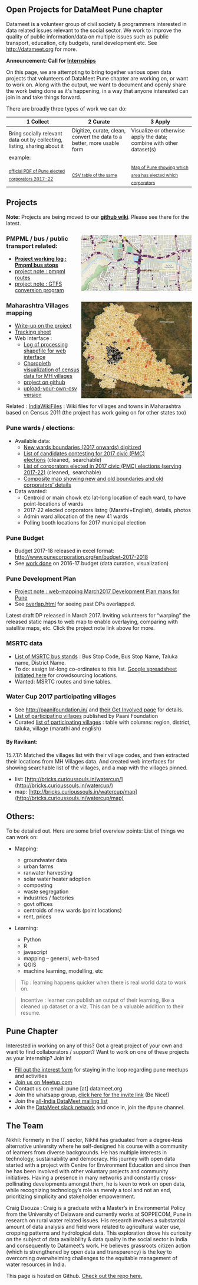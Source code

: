 ## Open Projects for DataMeet Pune chapter

Datameet is a volunteer group of civil society & programmers interested in data related issues relevant to the social sector. We work to improve the quality of public information/data on multiple issues such as public transport, education, city budgets, rural development etc. See <http://datameet.org> for more.

  **Announcement: Call for [Internships](/internship)**

On this page, we are attempting to bring together various open data projects that volunteers of DataMeet Pune chapter are working on, or want to work on. Along with the output, we want to document and openly share the work being done as it's happening, in a way that anyone interested can join in and take things forward.

There are broadly three types of work we can do:

 1 Collect | 2 Curate | 3 Apply 
--|--|--
Bring socially relevant data out by collecting, listing, sharing about it | Digitize, curate, clean, convert the data to a better, more usable form | Visualize or otherwise apply the data; combine with other dataset(s) 
example:||
<sub>[official PDF of Pune elected corporators 2017-22](https://pmc.gov.in/sites/default/files/winning_candidates.pdf)</sub> | <sub>[CSV table of the same](https://gist.github.com/datameet-pune/3ca3af1d528623c1bb7d99f8466868f0)</sub> | <sub>[Map of Pune showing which area has elected which corporators](https://nikhilvj.carto.com/viz/718f58d8-8e07-11e6-8015-0e3ff518bd15/embed_map)</sub>

## Projects

**Note:** Projects are being moved to our **[github wiki](https://github.com/datameet-pune/datameet-pune.github.io/wiki/Home)**. Please see there for the latest.

### [<img align="right" src="images/bus%20stops%20swargate.jpg" alt="" width="300" height="152" />](images/bus%20stops%20swargate.jpg)PMPML / bus / public transport related:

  * **[Project working log : Pmpml bus stops](https://github.com/datameet-pune/datameet-pune.github.io/wiki/Project%3A-Bus-stops-database)**
  * [project note : pmpml routes](https://github.com/datameet-pune/datameet-pune.github.io/wiki/Project:-Bus-routes-database)
  * [project note : GTFS conversion program](https://github.com/datameet-pune/datameet-pune.github.io/wiki/Project:-GTFS-feed-creation)

### [<img align="right" src="images/punedistchoro.jpg" alt="" width="300" height="261" />](images/punedistchoro.jpg)Maharashtra Villages mapping

  * [Write-up on the project](https://craigdsouza.github.io/village_mapping/)
  * [Tracking sheet](http://tinyurl.com/dmpune17916)
  * Web interface : 
      * [Log of processing shapefile for web interface](https://docs.google.com/document/d/1JzdHpGpuNBqad717gLa2M2hQ1rMMLLv6FWdxw6-b9Cs/edit?usp=sharing)
      * [Choropleth visualization of census data for MH villages](https://bnamita.github.io/Village_Mapping_v2/)
      * [project on github](https://github.com/bnamita/Village_Mapping_v2/tree/master)
      * [upload-your-own-csv version](https://github.com/bnamita/Village_Mapping_v2/tree/Upload-own-csv)

Related : [IndiaWikiFiles](https://github.com/IndiaWikiFiles/Maharashtra) : Wiki files for villages and towns in Maharashtra based on Census 2011 (the project has work going on for other states too)

### Pune wards / elections:

  * Available data: 
      * [New wards boundaries (2017 onwards) digitized](https://gist.github.com/answerquest/db11b5c7be7e00765ae33152124aba1e)
      * [List of candidates contesting for 2017 civic (PMC) elections](https://gist.github.com/answerquest/0cfd125093f891c853befa12226eff79) (cleaned,  searchable)
      * [List of corporators elected in 2017 civic (PMC) elections (serving 2017-22)](https://gist.github.com/datameet-pune/3ca3af1d528623c1bb7d99f8466868f0) (cleaned,  searchable)
      * [Composite map showing new and old boundaries and old corporators&#8217; details](https://nikhilvj.carto.com/viz/718f58d8-8e07-11e6-8015-0e3ff518bd15/embed_map)
  * Data wanted: 
      * Centroid or main chowk etc lat-long location of each ward, to have point-locations of wards
      * 2017-22 elected corporators listng (Marathi+English), details, photos
      * Admin ward allocation of the new 41 wards
      * Polling booth locations for 2017 municipal election

### Pune Budget
* Budget 2017-18 released in excel format: <http://www.punecorporation.org/en/budget-2017-2018>
* See [work done](http://ourpuneourbudget.in/) on 2016-17 budget (data curation, visualization)

### Pune Development Plan

  * [Project note : web-mapping March2017 Development Plan maps for Pune](https://docs.google.com/document/d/1fsrDS6six2zkgZJ_L-10__1yyOUZs4Sj23SbXwBCdYI/edit?usp=sharing)
  * See [overlap.html](http://nikhilvj.cu.cc/files/overlap.html) for seeing past DPs overlapped.

Latest draft DP released in March 2017. Inviting volunteers for &#8220;warping&#8221; the released static maps to web map to enable overlaying, comparing with satellite maps, etc. Click the project note link above for more.

### MSRTC data

  * [List of MSRTC bus stands](https://gist.github.com/answerquest/5d8c85a369d9c3c6d5513743995f7e78) : Bus Stop Code, Bus Stop Name, Taluka name, District Name.
  * To do: assign lat-long co-ordinates to this list. [Google spreadsheet initiated here](https://docs.google.com/spreadsheets/d/1j3ix7Xj-HwnU9t6UJ7jXiCS2gWDnlwLkSpniEJLdYS4/edit?usp=sharing) for crowdsourcing locations.
  * Wanted: MSRTC routes and time tables.

### Water Cup 2017 participating villages

  * See <http://paanifoundation.in/> and [their Get Involved page](http://www.paanifoundation.in/en/get-involved/) for details.
  * [List of participating villages](http://bit.ly/villagenames) published by Paani Foundation
  * Curated [list of participating villages](https://drive.google.com/open?id=1SyIZ1xqaJk5TTF_LUWsYIdngia1gGho9PUrbs2KWwrw) : table with columns: region, district, taluka, village (marathi and english)

#### By Ravikant: 
15.7.17: Matched the villages list with their village codes, and then extracted their locations from MH Villages data. And created web interfaces for showing searchable list of the villages, and a map with the villages pinned.
  * list: [http://bricks.curioussouls.in/watercup/](http://bricks.curioussouls.in/watercup/)
  * map: [http://bricks.curioussouls.in/watercup/map](http://bricks.curioussouls.in/watercup/map)


## Others:

To be detailed out. Here are some brief overview points: List of things we can work on:

  * Mapping: 
      * groundwater data
      * urban farms
      * ranwater harvesting
      * solar water heater adoption
      * composting
      * waste segregation
      * industries / factories
      * govt offices
      * centroids of new wards (point locations)
      * rent, prices

* Learning:
  * Python
  * R
  * javascript
  * mapping &#8211; general, web-based
  * QGIS
  * machine learning, modelling, etc

> Tip : learning happens quicker when there is real world data to work on.
  
> Incentive : learner can publish an output of their learning, like a cleaned up dataset or a viz. This can be a valuable addition to their resume.


## Pune Chapter
Interested in working on any of this? Got a great project of your own and want to find collaborators / support? Want to work on one of these projects as your internship? Join in!
  * [Fill out the interest form](https://docs.google.com/forms/d/e/1FAIpQLSfU-hxUyo7NPuvTTUFwy0J0F2iQn3a6r_5m8WlIoYQBpnTUjQ/viewform) for staying in the loop regarding pune meetups and activities
  * [Join us on Meetup.com](http://www.meetup.com/DataMeet-Pune/)
  * Contact us on email: pune [at] datameet.org 
  * Join the whatsapp group, [click here for the invite link](https://chat.whatsapp.com/6mlTAdacEDxIQnjtNnuIgj) (Be Nice!)
  * Join the [all-India DataMeet mailing list](https://groups.google.com/forum/#!forum/datameet)
  * Join the [DataMeet slack network](http://datameet.org/wp-login.php?action=slack-invitation) and once in, join the #pune channel.

## The Team
Nikhil: Formerly in the IT sector, Nikhil has graduated from a degree-less alternative university where he self-designed his course with a community of learners from diverse backgrounds. He has multiple interests in technology, sustainability and democracy. His journey with open data started with a project with Centre for Environment Education and since then he has been involved with other voluntary projects and community initiatives. Having a presence in many networks and constantly cross-pollinating developments amongst them, he is keen to work on open data, while recognizing technology’s role as merely a tool and not an end, prioritizing simplicity and stakeholder empowerment.

Craig Dsouza : Craig is a graduate with a Master’s in Environmental Policy from the University of Delaware and currently works at SOPPECOM, Pune in research on rural water related issues. His research involves a substantial amount of data analysis and field work related to agricultural water use, cropping patterns and hydrological data. This exploration drove his curiosity on the subject of data availability & data quality in the social sector in India and consequently to Datameet’s work. He believes grassroots citizen action (which is strengthened by open data and transparency) is the key to overcoming overwhelming challenges to the equitable management of water resources in India.

This page is hosted on Github. [Check out the repo here.](https://github.com/datameet-pune/datameet-pune.github.io/)
